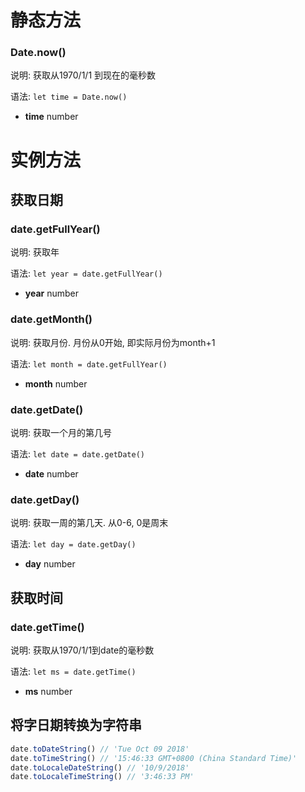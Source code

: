 # 静态方法

### Date.now()

说明: 获取从1970/1/1 到现在的毫秒数

语法: `let time = Date.now()`

* **time** number

# 实例方法

## 获取日期

### date.getFullYear()

说明: 获取年

语法: `let year = date.getFullYear()`

* **year** number

### date.getMonth()

说明: 获取月份. 月份从0开始, 即实际月份为month+1

语法: `let month = date.getFullYear()`

- **month** number

### date.getDate()

说明: 获取一个月的第几号

语法: `let date = date.getDate()`

- **date** number

### date.getDay()

说明: 获取一周的第几天. 从0-6, 0是周末

语法: `let day = date.getDay()`

- **day** number

## 获取时间

### date.getTime()

说明: 获取从1970/1/1到date的毫秒数

语法: `let ms = date.getTime()`

* **ms** number

## 将字日期转换为字符串

```js
date.toDateString() // 'Tue Oct 09 2018'
date.toTimeString() // '15:46:33 GMT+0800 (China Standard Time)'
date.toLocaleDateString() // '10/9/2018'
date.toLocaleTimeString() // '3:46:33 PM'
```

